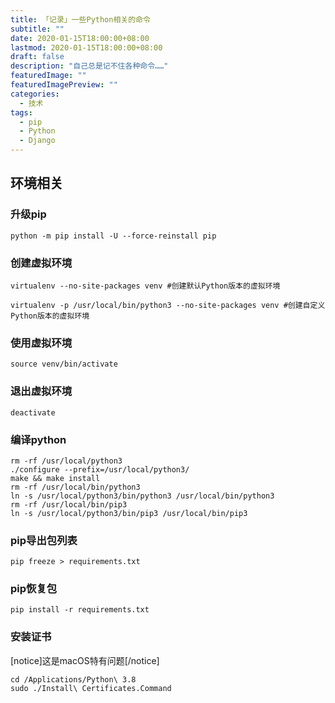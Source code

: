 ```yaml
---
title: 「记录」一些Python相关的命令
subtitle: ""
date: 2020-01-15T18:00:00+08:00
lastmod: 2020-01-15T18:00:00+08:00
draft: false
description: "自己总是记不住各种命令……"
featuredImage: ""
featuredImagePreview: ""
categories: 
  - 技术
tags: 
  - pip
  - Python
  - Django
---
```


<!--more-->

## 环境相关

### 升级pip

```
python -m pip install -U --force-reinstall pip
```

### 创建虚拟环境

```
virtualenv --no-site-packages venv #创建默认Python版本的虚拟环境

virtualenv -p /usr/local/bin/python3 --no-site-packages venv #创建自定义Python版本的虚拟环境
```

### 使用虚拟环境

```
source venv/bin/activate
```

### 退出虚拟环境

```
deactivate
```

### 编译python

```
rm -rf /usr/local/python3
./configure --prefix=/usr/local/python3/
make && make install
rm -rf /usr/local/bin/python3
ln -s /usr/local/python3/bin/python3 /usr/local/bin/python3
rm -rf /usr/local/bin/pip3
ln -s /usr/local/python3/bin/pip3 /usr/local/bin/pip3
```

### pip导出包列表

```
pip freeze > requirements.txt
```

### pip恢复包

```
pip install -r requirements.txt
```

### 安装证书

[notice]这是macOS特有问题[/notice]

```
cd /Applications/Python\ 3.8
sudo ./Install\ Certificates.Command
```